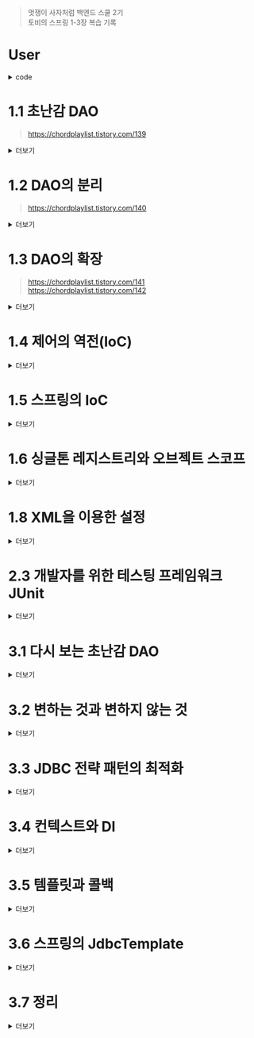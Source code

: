 >멋쟁이 사자처럼 백엔드 스쿨 2기<br>
토비의 스프링 1-3장 복습 기록

# User
<details>
<summary> code </summary>

```java
public class User {
    private String id;
    private String name;
    private String password;

    public User(String id, String name, String password) {
        this.id = id;
        this.name = name;
        this.password = password;
    }

    public String getId() {
        return id;
    }

    public void setId(String id) {
        this.id = id;
    }

    public String getName() {
        return name;
    }

    public void setName(String name) {
        this.name = name;
    }

    public String getPassword() {
        return password;
    }

    public void setPassword(String password) {
        this.password = password;
    }
```

</details>

# 1.1 초난감 DAO
> https://chordplaylist.tistory.com/139
<details>
<summary> 더보기 </summary>

## JDBC 순서
- DB 연결을 위한 Connection 을 가져온다.
- SQL을 담은 Statement 또는 PreparedStatement를 만든다.
- 만들어진 Statement 를 실행한다.
- 조회의 경우 SQL 쿼리의 실행 결과를 ResultSet으로 받아서 
정보를 저장할 오브젝트(여기서는 user)에 옮겨준다.
- 작업 중에 생성된 Connection, Statement, ResultSet 같은 리소스는 
작업을 마친 후 반드시 닫아준다.
- JDBC API가 만들어내는 예외(exception)를 잡아서 직접 처리하거나, 
메소드에 throws를 선언해서 예외가 발생하면 메소드 밖으로 던지게 한다.


## Class.ForName 수정사항
- "com.mysql.jdbc.Driver" - > "com.mysql.cj.jdbc.Driver"
</details>

# 1.2 DAO의 분리
> https://chordplaylist.tistory.com/140
<details>
<summary> 더보기 </summary>

## UserDao의 관심사항
- DB와 연결을 위한 커넥션을 어떻게 가져올까?
- 사용자 등록을 위해 DB에 보낼 SQL 문장을 담을 Statement를 만들고 실행하는 것
- 작업이 끝나면 사용한 리소스인 Statement와 Connection 오브젝트를 닫아줘서 소중한 공유 리소스를 시스템에 돌려주는 것


## Commit
#### [COMMIT!] 중복 코드의 메소드 추출
#### [COMMIT!] DB 커넥션 만들기의 독립
  - [COMMIT!] 상속을 위한 확장
    - 상속이 문제가 된다.
    - 자바는 다중 상속을 허용하지 않음.
    - 상하위 클래스의 관계가 밀접
</details>

# 1.3 DAO의 확장
> https://chordplaylist.tistory.com/141
> https://chordplaylist.tistory.com/142
<details>
<summary> 더보기 </summary>

## Commit
#### [COMMIT!] 클래스의 분리
- SimpleConnectionMaker 클래스 생성
  - 상속을 이용한 방식을 사용하지 않으니 추상 클래스로 만들지 않는다.
- UserDao가 SimpleConnectionMaker에 종속되어 자유로운 확장이 불가
#### [COMMIT!] 인터페이스 도입
- 초기에 한 번 어떤 클래스의 오브젝트를 사용할지를 결정하는 생성자의 코드는 제거되지 않고 남아있다.
- 다시 원점, 자유로운 DB 커넥션 확장 기능을 가진 UserDao를 제공할 수 없다.
#### [COMMIT!] 관계 설정 책임의 분리
- 클래스 사이의 관계는 코드에 다른 클래스 이름이 나타나기 때문에 만들어지는 것.
- 하지만 오브젝트 사이의 관계는 그렇지 않다.
- 코드에서는 특정 클래스를 전혀 알지 못하더라도 해당 클래스가 구현한 인터페이스를 사용했다면, 그 클래스의 오브젝트를 인터페이스 타입으로 받아서 사용할 수 있다.
</details>

# 1.4 제어의 역전(IoC)

<details>
<summary> 더보기 </summary>

## Commit
#### [COMMIT!] 오브젝트 팩토리
- [COMMIT!] 팩토리
  - 객체의 생성 방법을 결정하고 만들어진 오브젝트를 돌려주는 것.
  - UserDaoTest는 이제 UserDao가 어떻게 만들어지는지, 초기화되는지 신경쓰지 않고 팩토리로 UserDao 오브젝트를 받아, 자기 관심사인 테스트를 위해 활용하면 된다.
#### [COMMIT!] 오브젝트 팩토리의 활용
- 어떤 ConnectionMaker를 구현 클래스를 사용할지를 결정하는 기능이 중복.
- 중복 문제를 해결하기 위해서는 분리하는 방법이 가장 좋다.
#### [COMMIT!] 제어권 이전을 통한 제어관계 역전
- 제어의 역전, 간단히 프로그램의 제어 흐름 구조가 뒤바뀌는 것
- 오브젝트가 자신이 사용할 오브젝트를 스스로 선택하지 않는다. 당연히 생성하지도 않는다.
</details>

# 1.5 스프링의 IoC
<details>
<summary> 더보기 </summary>

## Commit
#### [COMMIT!] 오브젝트 팩토리를 이용한 스프링 IoC
- [COMMIT!] 애플리케이션 컨텍스트와 설정정보
    - 빈
      - 스프링이 제어권을 가지고 직접 만들고 관계를 부여하는 오브젝트 빈(Bean)
      - 오브젝트 단위의 애플리케이션 컴포넌트
      - 스프링 컨테이너가 생성과 관계설정, 사용 등을 제어해주는 제어의 역전이 적용된 오브젝트
    - 빈의 생성과 관계설정 같은 제어를 담당하는 IoC 오브젝트를 빈 팩토리라고 부른다.
    - 보통 빈 팩토리보다는 이를 좀 더 확장한 애플리케이션 컨텍스트를 주로 사용
- [COMMIT!] DaoFactory를 사용하는 애플리케이션 컨텍스트

#### [COMMIT!] 애플리케이션 컨텍스트의 동작 방식
- 클라이언트는 구체적인 팩토리 클래스를 알 필요가 없다.
  - 애플리케이션 컨텍스트를 이용하면 일관된 방식으로 원하는 오브젝ㅌ르르 가져올 수 있따.
- 애플리케이션 컨텍스트는 종합 IoC 서비스를 제공
- 애플리케이션 컨텍스트는 빈을 검색하는 다양한 방법 제공

</details>

# 1.6 싱글톤 레지스트리와 오브젝트 스코프
<details>
<summary> 더보기 </summary>

## Commit
#### [COMMIT!] 싱글톤 레지스트리로서의 애플리케이션 컨텍스트
- 애플리케이션 컨텍스트는 싱글톤을 저장하고 관리하는 싱글톤 레지스트리기도 하다.
- [COMMIT!] 서버 애플리케이션과 싱글톤
  - 서블릿 클래스당 하나의 오브젝트만 만들어주고, 사용자의 요청을 담당하는 여러 스레드에서 하나의 오브젝트를 공유해 동시 사용.
  - 애플리케이션 안에 제한된 수, 대개 한 개의 오브젝트만 만들어서 사용하는것이 싱글톤 패턴의 원리.
- [COMMIT!] 싱글톤 패턴의 한계

</details>

# 1.8 XML을 이용한 설정
<details>
<summary> 더보기 </summary>

## Commit
#### [COMMIT!] DataSource 인터페이스로 변환
- [COMMIT!] DataSource 인터페이스 적용
- [COMMIT!] 자바 코드 설정 방식

</details>

# 2.3 개발자를 위한 테스팅 프레임워크 JUnit
<details>
<summary> 더보기 </summary>

## Commit
#### [COMMIT!] 테스트 결과의 일관성
- [COMMIT!] DeleteAll()의 getCount() 추가
  - [COMMIT!] deleteAll()
    - USER 테이블의 모든 레코드를 삭제
  - [COMMIT!] getCount()
      - USER 테이블의 레코드 갯수를 반환
- [COMMIT!] DeleteAll()과 getCount()의 테스트

#### [COMMIT!] 포괄적인 테스트
- [COMMIT!] getCount()테스트
- [COMMIT!] addAndGet() 테스트 보완
  - User 하나를 더 추가해서 두 개의 User를 add()하고, 각 User의 id를 파라미터로 전달해서 get()을 실행
- [COMMIT!] get()예외조건에 대한 테스트
  - get() 메소드에 전달된 id 값에 해당하는 사용자 정보가 없을 때,
  - Junit에서 예외 조건 테스트 위한 방법 제공.
    - assertThrows(EmptyResultDataAccessException.class, ()->{ });
- [COMMIT!] 테스트를 성공시키기 위한 코드의 수정
- [COMMIT!] 포괄적인 테스트
  - 항상 네거티브 테스트를 먼저 만들어라.
</details>

# 3.1 다시 보는 초난감 DAO
<details>
<summary> 더보기 </summary>

## Commit
#### [COMMIT!] 예외처리 기능을 갖춘 DAO
- [COMMIT!] JDBC 수정 기능의 예외처리 코드
  - PreparedStatement를 처리하는 중 예외가 발생하면, 메소드 실행을 끝마치지 못하면서 Connection과 PreparedStatement의 close() 메소드가 실행되지 않아서 제대로 리소스가 반환되지 않을 수 있다.
- [COMMIT!] _JDBC 조회 기능의 예외처리 코드_
  - ResultSet 추가

</details>

# 3.2 변하는 것과 변하지 않는 것
<details>
<summary> 더보기 </summary>

## Commit
#### [COMMIT!] JDBC try/catch/finally 코드의 문제점
- 2중으로 중첩 및 모든 메소드마다 반복되는 상황
#### [COMMIT!] 분리와 재사용을 위한 디자인 패턴 적용
- [COMMIT!] 메소드 추출
  - 변하는 부분을 메소드로 빼는 것.
- [COMMIT!] 템플릿 메소드 패턴의 적용
    - 개방 폐쇄 원칙을 그럭저럭 지키는 구조
    - 하지만 템플릿 메소드 패턴으로의 접근 제한이 많다.
- [COMMIT!] 전략 패턴의 적용
  - 오브젝트를 아예 둘로 분리하고 클래스 레벨에서는 인터페이스를 통해서만 의존하도록 만드는 전략 패턴
  - 컨텍스트가 StatementStrategy 인터페이스뿐 아니라 특정 구현 클래스인 DeleteAllStatement를 직접 알고 있다는 건, 전략 패턴에도 OCP에도 잘 들어맞는다고 볼 수 없다.
- [COMMIT!] DI 적용을 위한 클라이언트/컨텍스트 분리
  - 의존관계와 책임으로 볼 때 이상적인 클라이언트/컨텍스트 관계를 갖고 있다.
  - 클라이언트가 컨텍스트가 사용할 전략을 정해서 전달하는 면에서 DI구조라고 이해할 수도 있다.
</details>

# 3.3 JDBC 전략 패턴의 최적화
<details>
<summary> 더보기 </summary>

## Commit
#### [COMMIT!] 전략 클래스의 추가 정보
- User 타입 오브젝트를 AddStatement의 생성자를 통해 제공
#### [COMMIT!] 전략과 클라이언트의 동거
- 두가지 불만
  - DAO 메소드마다 새로운 StatementStrategy 구현 클래스를 만들어야 하는 점
  - DAO 메소드에서 StatementStrategy에 전달할 User와 같은 부가적인 정보가 있는 경우, 이를 위해 오브젝트를 전달받는 생성자와 이를 저장해둘 인스턴스 변수를 번거롭게 만들어야 한다는 점.
- [COMMIT!] 로컬 클래스
  - AddStatement가 사용될 곳이 하나라면, 클래스 파일이 하나 줄고, 메소드 안에서 PreparedStatement 생성 로직을 함께 볼 수 있으니 코드를 이해하기도 좋다.
  - 내부 클래스이므로 선언된 곳의 정보에 접근할 수 있다.
- [COMMIT!] 익명 내부 클래스
</details>


# 3.4 컨텍스트와 DI
<details>
<summary> 더보기 </summary>

## Commit
#### [COMMIT!] JdbcContext의 분리
- [COMMIT!] 클래스의 분리
  - JdbcContext가 DataSource에 의존하고 있으므로 DataSource 타입빈을 DI 받을 수 있게 해줘야 한다.
- [COMMIT!] 빈 의존관계 변경
  - 스프링의 DI는 기본적으로 인터페이스를 사이에 두고 의존 클래스를 바꿔서 사용하는 게 목적
  - 이 경우 JdbcContext는 그 자체로 독립적인 JDBC 컨텍스트를 제공해주는 서비스 오브젝트로서 의미가 있을 뿐, 구현 방법이 바귈 가능성은 없다
  - 따라서 인터페이스를 구현하도록 만들지 않음. UserDao와 JdbcContext는 인터페이스를 사이에 두지 않고 DI를 적용하는 특별 구조
</details>

# 3.5 템플릿과 콜백
<details>
<summary> 더보기 </summary>
UserDao와 StatementStrategy, JdbcContext를 이용해 만든 코드는 일종의 전략 패턴이 적용 된 것.
복잡하지만 바뀌지 않는 일정한 패턴을 갖는 작업 흐름이 존재하고 그 중 일부만 자주 바꿔서 사용해야 하는 경우에 적합한 구조
전략 패턴의 기본 구조에 익명 내부 클래스를 활용한 방식이며 이런 방식을 스프링에서는 템플릿/콜백 패턴 이라고 부른다.

## Commit
#### [COMMIT!] 템플릿/콜백의 동작 원리
- [COMMIT!] 템플릿/콜백의 특징
  - 템플릿/콜백 패턴의 콜백은 보통 단일 메소드 인터페이스 사용
#### [COMMIT!] 편리한 콜백의 재활용
- DAO 메소드에서 매번 익명 내부 클래스를 사용하기 때문에 상대적으로 코드를 작성하고 읽기가 불편
- [COMMIT!] 콜백의 분리와 재활용
  - 복잡한 익명 내부 클래스인 콜백을 직접 만들 필요조차 사라짐.
- [COMMIT!] 콜백과 템플릿의 결합
  - 일반적으로는 성격이 다른 코드들은 가능한 한 분리하는 편이 낫지만, 하나의 목적을 위해 서로 긴밀하게 연관되어 동작하는 응집력이 강한 코드들이기 때문에 한 군데 모여 있는 게 유리하다.
</details>

# 3.6 스프링의 JdbcTemplate
<details>
<summary> 더보기 </summary>
스프링에서 제공하는 JdbcTemplate는 JdbcContext와 유사하지만 훨씬 강력하고 편리한 기능을 제공한다.

## Commit
#### [COMMIT!] update()
#### [COMMIT!] queryForInt() -> quryForObject()로 대체
- [COMMIT!] getCount()
#### [COMMIT!] quryForObject()
- [COMMIT!] get()
  - ResultSetExtractor 콜백 대신 RowMapper 콜백 사용
  - 둘 다 템플릿으로부터 ResultSet을 전달받고, 필요한 정보를 추출하여 리턴
  - ResultSetExtractor는 Resultset을 한 번 전달받아 알아서 추출작없을 모두 진행, 최종 결과만 리턴
  - RowMapper는 ResultSet의 로우 하나를 매핑하기 위해 사용되기 때문에 여러번 호출
#### [COMMIT!] query()
- [COMMIT!] 기능 정의와 테스트 작성
- [COMMIT!] query() 템플릿을 이용하는 getAll() 구현
#### [COMMIT!] 재사용 가능한 콜백의 분리
- [COMMIT!] DI를 위한 코드 정리
  - 필요 없어진 DataSource 인스턴스 변수 제거.
  - 단지 JdbcTemplate을 생성하면서 직접 DI 해주기 위해 필요한 DataSource를 전달받아야하므로 수정자 메소드만 남겨놓는다.
- [COMMIT!] 중복제거
- [COMMIT!] 템플릿/콜백 패턴과 UserDao
  - UserDao에는 User정보를 DB에 넣거나 가져오거나 조작하는 방법에 대한 핵심적인 로직만 담겨있다.
  만약 사용할 테이블 필드 정보가 바뀌면 UserDao의 거의 모든 코드가 함께 바뀐다. 따라서 응집도가 높다고 볼 수 있다.
  - JDBC API를 사용하는 방식, 예외처리, 리소스의 반납, DB연결을 어떻게 가져올지에 관한 책임과 관심은 모두 JdbcTemplate에게 있다. 따라서 변경이 일어난다고 해도 UserDao 코드에는 아무런 영향을 주지 않는다.
  그런 면에서 책임이 다른 코드와는 낮은 결합도를 유지하고 있다.

### 두 가지 욕심을 내고 싶은 부분
- userMapper가 인스턴스 변수로 설정되어 있고, 한 번 만들어지면 변경되지 않는 프로퍼티와 같은 성격을 띠고 있으니 아예 UserDao 빈의 DI용 프로퍼티를 만드는 것은?
- DAO 메소드에서 사용하는 SQL문장을 UserDao 코드가 아니라 외부 리소스에 담고 이를 읽어와 사용하게 하는 것.

</details>

# 3.7 정리
<details>
<summary> 더보기 </summary>

- JDBC와 같은 예외가 발생할 가능성이 있으며 공유 리소스의 반환이 필요한 코드는 반드시 try/catch/finally 블록으로 관리
- 일정한 작업 흐름이 반복되면서 일부 기능만 바뀌는 코드가 존재한다면 전략 패턴을 적용한다. 바뀌지 않는 부분은 컨텍스트로, 바뀌는 부분은 전략으로 만들고 인터페이스를 통해 유연하게 전략을 변경할 수 있도록 구성한다.
- 같은 애플리케이션 안에서 여러 가지 종류의 전략을 다이나믹하게 구성하고 사용해야한다면 컨텍스르를 이용하는 클라이언트 메소드에서 직접 전략을 정의하고 제공하게 만든다.
- 클라이언트 메소드 안에 익명 내부 클래스를 사용해서 전략 오브젝트를 구현하면 코드도 간결해지고 메소드의 정보를 직접 사용할 수 있어서 편리하다.
- 컨텍스트가 하나 이상의 클라이언트 오브젝트에서 사용된다면 클래스를 분리해서 공유하도록 만든다.
- 컨텍스트는 별도의 빈으로 등록해서 DI 받거나 클라이언트 클래스에서 지겆ㅂ 생성해서 사용한다. 클래스 내부에서 컨텍스트를 사용할 때 컨텍스트가 의존하는 외부의 오브젝트가 있다면 코드를 이용해서 직접 DI 해줄 수 있다.
- 단일 전략 메소드를 갖는 전략 패턴이면서 익명 내부 클래스를 사용해서 매번 전략을 새로 만들어 사용하고, 컨텍스트 호출과 동시에 전략 DI를 수행하는 방식을 템플릿/콜백 패턴이라고 한다.
- 콜백의 코드에도 일정한 패턴이 반복된다면 콜백을 템플릿에 넣고 재활용하는 것이 편리하다.
- 템플릿과 콜백의 타입이 다양하게 바뀔 수 있다면 제네릭스를 이용한다.
- 스프링은 JDBC 코드 작성을 위해 JdbcTemplate을 기반으로 하는 다양한 템플릿과 콜백을 제공한다.
- 템플릿은 한 번에 하나 이상의 콜백을 사용할 수도 있고, 하나의 콜백을 여러 번 호출할 수도 있다.
- 템플릿/콜백을 설계할 때는 템플릿과 콜백 사이에 주고받는 정보게 관심을 둬야 한다.
</details>